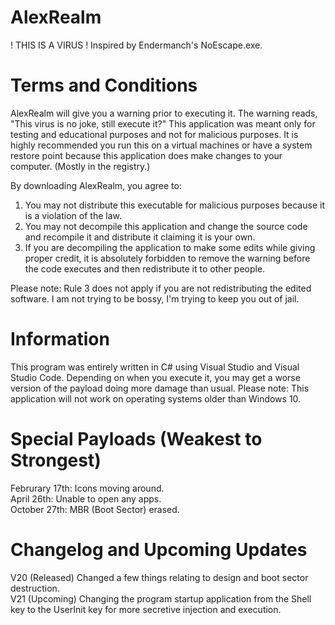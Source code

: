 # AlexRealm
! THIS IS A VIRUS ! Inspired by Endermanch's NoEscape.exe.

# Terms and Conditions

AlexRealm will give you a warning prior to executing it. The warning reads, "This virus is no joke, still execute it?"
This application was meant only for testing and educational purposes and not for malicious purposes.
It is highly recommended you run this on a virtual machines or have a system restore point because this application does make changes to your computer.
(Mostly in the registry.)

By downloading AlexRealm, you agree to:
1. You may not distribute this executable for malicious purposes because it is a violation of the law.
2. You may not decompile this application and change the source code and recompile it and distribute it claiming it is your own.
3. If you are decompiling the application to make some edits while giving proper credit, it is absolutely forbidden to remove the warning before the code executes and then redistribute it to other people.

Please note: Rule 3 does not apply if you are not redistributing the edited software.
I am not trying to be bossy, I'm trying to keep you out of jail.

# Information
This program was entirely written in C# using Visual Studio and Visual Studio Code.
Depending on when you execute it, you may get a worse version of the payload doing more damage than usual.
Please note: This application will not work on operating systems older than Windows 10. 

# Special Payloads (Weakest to Strongest)
Februrary 17th: Icons moving around.<br>
April 26th: Unable to open any apps.<br>
October 27th: MBR (Boot Sector) erased.<br>

# Changelog and Upcoming Updates
V20 (Released) Changed a few things relating to design and boot sector destruction.<br>
V21 (Upcoming) Changing the program startup application from the Shell key to the UserInit key for more secretive injection and execution.<br>
